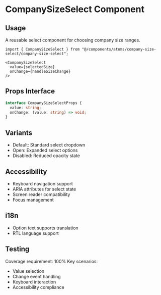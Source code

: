 
# CompanySizeSelect Component

## Usage
A reusable select component for choosing company size ranges.

```tsx
import { CompanySizeSelect } from "@/components/atoms/company-size-select/company-size-select";

<CompanySizeSelect
  value={selectedSize}
  onChange={handleSizeChange}
/>
```

## Props Interface
```typescript
interface CompanySizeSelectProps {
  value: string;
  onChange: (value: string) => void;
}
```

## Variants
- Default: Standard select dropdown
- Open: Expanded select options
- Disabled: Reduced opacity state

## Accessibility
- Keyboard navigation support
- ARIA attributes for select state
- Screen reader compatibility
- Focus management

## i18n
- Option text supports translation
- RTL language support

## Testing
Coverage requirement: 100%
Key scenarios:
- Value selection
- Change event handling
- Keyboard interaction
- Accessibility compliance